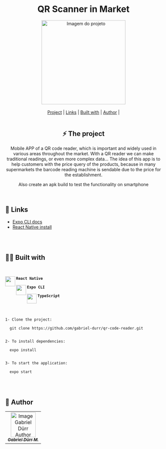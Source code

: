 
<h1 align="center" class="line-1 anim-typewriter"> QR Scanner in Market</h1>

<div align="center">

<img align="center" src="https://media0.giphy.com/media/GwytuaRf2bvYyQEBEL/giphy.gif?cid=790b7611af515bc847aa23c8e8efc80d12b171dceebbcfed&rid=giphy.gif&ct=g" alt="Imagem do projeto" width="270px">

</div>

<br>

<div align="center"  class="links">
    <a href="#project">Project</a> |
     <a href="#links">Links</a> |
      <a href="#built_with">Built with</a> |
       <a href="#author">Author</a> |
</div>
<br>

<h2 id="project"  align="center">⚡ The project  </h2>

<p  align="center"> Mobile APP of a QR code reader, which is important and widely used in various areas throughout the market. With a QR reader we can make traditional readings, or even more complex data... The idea of this app is to help customers with the price query of the products, because in many supermarkets the barcode reading machine is sendable due to the price for the establishment. 
</p>

<p  align="center">  Also create an apk build to test the functionality on smartphone </p>

<br>

<h2 id="links">🔗 Links</h2>

- <a href="https://docs.expo.dev"> Expo CLI docs</a>
- <a href="https://reactnative.dev/"> React Native install</a>


 <br><br>
<h2 id="built_with"> 🧙‍♂️ Built with</h2>

<br>
<div id="react-native">
<img align="left" src="https://img.icons8.com/color/344/react-native.png" width="32px"/> 
    <p align="left"><code><b>React Native</b></code></p> 
</div>


<div id="expo-cli">
<img align="left" src="https://play-lh.googleusercontent.com/algsmuhitlyCU_Yy3IU7-7KYIhCBwx5UJG4Bln-hygBjjlUVCiGo1y8W5JNqYm9WW3s" width="32px"/> 
    <p align="left"><code><b>Expo CLI</b></code></p>
</div>

<div id="typescript">
<img align="left" class="icon" src="https://img.icons8.com/external-tal-revivo-shadow-tal-revivo/96/external-typescript-an-open-source-programming-language-developed-and-maintained-by-microsoft-logo-shadow-tal-revivo.png" width="31px"/>
    <p align="left"><code><b>TypeScript</b></code></p>
</div>

<br><br>



```
1- Clone the project:

  git clone https://github.com/gabriel-durr/qr-code-reader.git


2- To install dependencies:

  expo install 


3- To start the application:

  expo start   
```
<br><br>

<h2 id = "author"> 🎨 Author</h2>

<table>
  <tr>
    <td align="center">
      <a href="https://github.com/gabriel-durr">
        <img src="https://i.pinimg.com/736x/2d/0a/52/2d0a524829bc30e731bddac6fa0a0d08.jpg" width="80px;" alt="Image Gabriel Dürr Author"/><br>
        <sub>
          <b><em>Gabriel Dürr M.</em></b>
        </sub>
      </a>
    </td>
  </tr>
</table>
